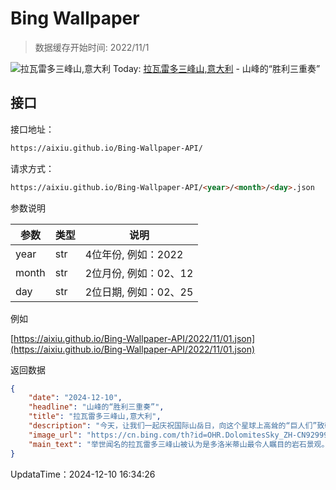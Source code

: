 # Bing Wallpaper

> 数据缓存开始时间: 2022/11/1

![拉瓦雷多三峰山,意大利](https://cn.bing.com/th?id=OHR.DolomitesSky_ZH-CN9299967785_1920x1080.webp)
Today: [拉瓦雷多三峰山,意大利](https://cn.bing.com/th?id=OHR.DolomitesSky_ZH-CN9299967785_1920x1080.webp) - 山峰的“胜利三重奏”

## 接口

接口地址：

```html
https://aixiu.github.io/Bing-Wallpaper-API/
```

请求方式：

```html
https://aixiu.github.io/Bing-Wallpaper-API/<year>/<month>/<day>.json
```

参数说明

| 参数 | 类型 | 说明 |
| - | - | - |
| year | str | 4位年份, 例如：2022 |
| month | str | 2位月份, 例如：02、12 |
| day | str | 2位日期, 例如：02、25 |

例如

[https://aixiu.github.io/Bing-Wallpaper-API/2022/11/01.json](https://aixiu.github.io/Bing-Wallpaper-API/2022/11/01.json)

返回数据

```json
{
    "date": "2024-12-10",
    "headline": "山峰的“胜利三重奏”",
    "title": "拉瓦雷多三峰山,意大利",
    "description": "今天，让我们一起庆祝国际山岳日，向这个星球上高耸的“巨人们”致敬！作为“巨人”中的一员，拉瓦雷多三峰山（在今天的照片中的右侧），是意大利东北部塞斯托多洛米蒂山脉的一部分，也是阿尔卑斯山脉最著名的山群之一。这三座山峰——大峰，西峰和小峰，是联合国教科文组织认定的世界遗产地，吸引了许多探险者以及自然爱好者。第一次世界大战期间，意大利和奥匈帝国的战线穿过了这些山峰，留下了许多冲突的遗迹，如防御工事、战壕、隧道和纪念章。",
    "image_url": "https://cn.bing.com/th?id=OHR.DolomitesSky_ZH-CN9299967785_1920x1080.webp",
    "main_text": "举世闻名的拉瓦雷多三峰山被认为是多洛米蒂山最令人瞩目的岩石景观。"
}
```

UpdataTime：2024-12-10 16:34:26
